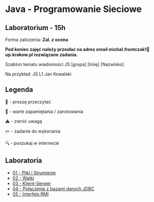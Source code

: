# Java - Programowanie Sieciowe
## Laboratorium - 15h 

Forma zaliczenia: **Zal. z ocena**

**Pod koniec zajęć należy przesłać na adres email michal.frontczak1📧up.krakow.pl rozwiązane zadania.**

Szablon tematu wiadomości JS [grupa] [Imię] [Nazwisko]

Na przykład:
JS L1 Jan Kowalski

## Legenda

📖 - proszę przeczytać

📝 - warte zapamiętania / zanotowania

⚠️ - zwróć uwagę

✏️ - zadanie do wykonania

🔍 - poszukaj w internecie

## Laboratoria
  - [01 - Pliki i Strumienie](lab/01_streams.md)
  - [02 - Wątki](lab/02_threads.md)
  - [03 - Klient-Serwer](lab/03_client_server.md)
  - [04 - Połączenie z bazami danych JDBC](lab/04_jdbc.md)
  - [05 - Interfejs RMI](lab/05_rmi.md)
